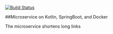 [![Build Status](https://travis-ci.org/Ainur-sr/docker-test-project.svg?branch=master)](https://travis-ci.org/Ainur-sr/docker-test-project)

##Microservice on Kotlin, SpringBoot, and Docker

The microservice shortens long links